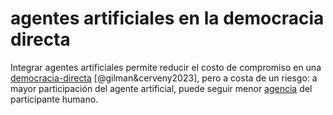 # agentes artificiales en la democracia directa

Integrar agentes artificiales permite reducir el costo de compromiso en una [democracia-directa](democracia-directa.md) [@gilman&cerveny2023], pero a costa de un riesgo: a mayor participación del agente artificial, puede seguir menor [agencia](agencia.md) del participante humano.

